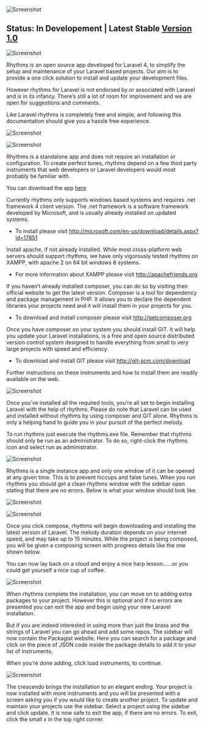 ![Screenshot](http://i39.tinypic.com/2n3p1u/5)

Status: In Developement | Latest Stable [Version 1.0](http://sourceforge.net/p/r4l)
-----------------------------------------------------

![Screenshot](http://i39.tinypic.com/5yapux/5)

Rhythms is an open source app developed for Laravel 4, to simplify the setup and maintenance of your Laravel based projects. Our aim is to provide a one click solution to install and update your development files.

However rhythms for Laravel is not endorsed by or associated with Laravel and is in its infancy. There’s still a lot of room for improvement and we are open for suggestions and comments. 

Like Laravel rhythms is completely free and simple, and following this documentation should give you a hassle free experience.

![Screenshot](http://i39.tinypic.com/2rz77ud/5)

![Screenshot](http://i39.tinypic.com/2qbc1v5/5)

Rhythms is a standalone app and does not require an installation or configuration. To create perfect tunes, rhythms depend on a few third party instruments that web developers or Laravel developers would most probably be familiar with.

You can download the app [here](http://sourceforge.net/projects/r4l/files/rhythms.exe/download)

Currently rhythms only supports windows based systems and requires .net framework 4 client version. The .net framework is a software framework developed by Microsoft, and is usually already installed on updated systems.

* To install please visit http://microsoft.com/en-us/download/details.aspx?id=17851

Install apache, if not already installed. While most cross-platform web servers should support rhythms, we have only vigorously tested rhythms on XAMPP, with apache 2 on 64 bit windows 8 systems.

* For more information about XAMPP please visit http://apachefriends.org

If you haven’t already installed composer, you can do so by visiting their official website to get the latest version. Composer is a tool for dependency and package management in PHP. It allows you to declare the dependent libraries your projects need and it will install them in your projects for you.

* To download and install composer please visit http://getcomposer.org

Once you have composer on your system you should install GIT. It will help you update your Laravel installations, is a free and open source distributed version control system designed to handle everything from small to very large projects with speed and efficiency.

* To download and install GIT please visit http://git-scm.com/download

Further instructions on these instruments and how to install them are readily available on the web.

![Screenshot](http://i39.tinypic.com/33lcl8m/5)

Once you’ve installed all the required tools, you’re all set to begin installing Laravel with the help of rhythms. Please do note that Laravel can be used and installed without rhythms by using composer and GIT alone. Rhythms is only a helping hand to guide you in your pursuit of the perfect melody.

To run rhythms just execute the rhythms.exe file. Remember that rhythms should only be run as an administrator. To do so, right-click the rhythms icon and select run as administrator.

![Screenshot](http://i39.tinypic.com/352ewjp/5)

Rhythms is a single instance app and only one window of it can be opened at any given time. This is to prevent hiccups and false tunes. When you run rhythms you should get a clean rhythms window with the sidebar open stating that there are no errors. Below is what your window should look like.

![Screenshot](http://i39.tinypic.com/icp7h0/5)


![Screenshot](http://i39.tinypic.com/euo7di/5)

Once you click compose, rhythms will begin downloading and installing the latest version of Laravel. The melody duration depends on your internet speed, and may take up to 15 minutes. While the project is being composed, you will be given a composing screen with progress details like the one shown below.

You can now lay back on a cloud and enjoy a nice harp lesson……or you could get yourself a nice cup of coffee.

![Screenshot](http://i39.tinypic.com/2nvwnci/5)

When rhythms complete the installation, you can move on to adding extra packages to your project. However this is optional and if no errors are presented you can exit the app and begin using your new Laravel installation.

But if you are indeed interested in using more than just the brass and the strings of Laravel you can go ahead and add some repos. The sidebar will now contain the Packagist website. Here you can search for a package and click on the piece of JSON code inside the package details to add it to your list of instruments.

When you’re done adding, click load instruments, to continue.

![Screenshot](http://i39.tinypic.com/245hnh2/5)

The crescendo brings the installation to an elegant ending. Your project is now installed with more instruments and you will be presented with a screen asking you if you would like to create another project. To update and maintain your projects use the sidebar. Select a project using the sidebar and click update. 
It is now safe to exit the app, if there are no errors. To exit, click the small x in the top right corner.
